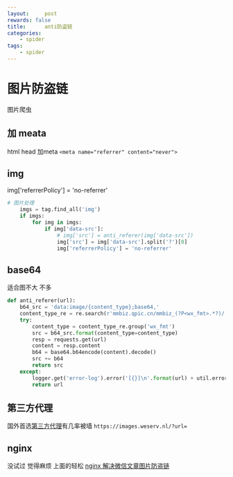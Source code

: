 ```yaml
---
layout:     post
rewards: false
title:      anti防盗链
categories:
    - spider
tags:
    - spider
---
```


# 图片防盗链

图片爬虫

## 加 meata
html head 加meta
`<meta name="referrer" content="never">`

## img
img['referrerPolicy'] = 'no-referrer'

```python
# 图片处理
    imgs = tag.find_all('img')
    if imgs:
        for img in imgs:
            if img['data-src']:
                # img['src'] = anti_referer(img['data-src'])
                img['src'] = img['data-src'].split('?')[0]
                img['referrerPolicy'] = 'no-referrer'
```

## base64

适合图不大 不多

```python
def anti_referer(url):
    b64_src = 'data:image/{content_type};base64,'
    content_type_re = re.search(r'mmbiz.qpic.cn/mmbiz_(?P<wx_fmt>.*?)/', url)
    try:
        content_type = content_type_re.group('wx_fmt')
        src = b64_src.format(content_type=content_type)
        resp = requests.get(url)
        content = resp.content
        b64 = base64.b64encode(content).decode()
        src += b64
        return src
    except:
        logger.get('error-log').error('[{}]\n'.format(url) + util.error_msg())
        return url

```

## 第三方代理

国外首选[第三方代理](https://images.weserv.nl/)<span class='heimu'>有几率被墙</span>
`https://images.weserv.nl/?url=`


## nginx

没试过 <span class='heimu'>觉得麻烦 上面的轻松</span>
[nginx 解决微信文章图片防盗链](https://www.jianshu.com/p/0511cda4e459)